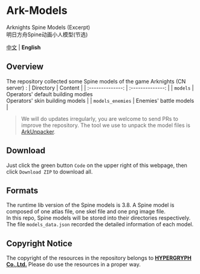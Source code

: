 Ark-Models
==========
Arknights Spine Models (Excerpt)  
明日方舟Spine动画小人模型(节选)  

[中文](README.md) | **English**

## Overview
The repository collected some Spine models of the game Arknights (CN server) :
| Directory        | Content          |
| :--------------: | :--------------: |
| `models`         | Operators' default building modles<br>Operators' skin building models |
| `models_enemies` | Enemies' battle models |
<!-- | `models_illust`  | Dynamic illustrations | -->

> We will do updates irregularly, you are welcome to send PRs to improve the repository. The tool we use to unpack the model files is [ArkUnpacker](https://github.com/isHarryh/Ark-Unpacker).

## Download
Just click the green button `Code` on the upper right of this webpage, then click `Download ZIP` to download all.

## Formats
The runtime lib version of the Spine models is 3.8. A Spine model is composed of one atlas file, one skel file and one png image file.  
In this repo, Spine models will be stored into their directories respectively.  
The file `models_data.json` recorded the detailed information of each model.

## Copyright Notice
The copyright of the resources in the repository belongs to [**HYPERGRYPH Co.,Ltd.**](https://www.hypergryph.com) Please do use the resources in a proper way.
